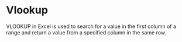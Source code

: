 # Vlookup
VLOOKUP in Excel is used to search for a value in the first column of a range and return a value from a specified column in the same row.
